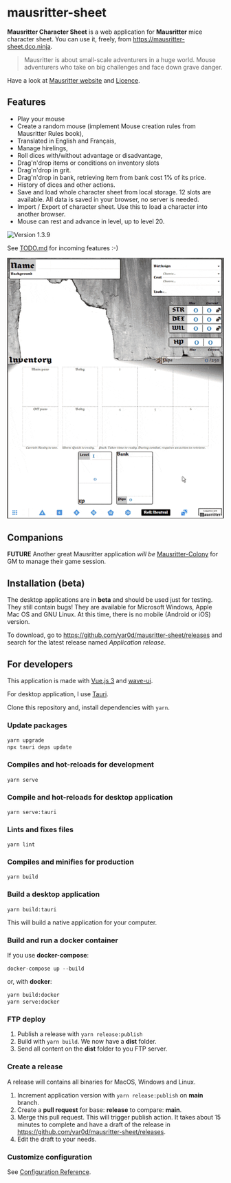 # mausritter-sheet
**Mausritter Character Sheet** is a web application for **Mausritter** mice character sheet. You can use it, freely, from https://mausritter-sheet.dco.ninja.

> Mausritter is about small-scale adventurers in a huge world. Mouse adventurers who take on big challenges and face down grave danger.

Have a look at [Mausritter website](https://mausritter.com/) and [Licence](./LICENSE.md).

## Features
- Play your mouse
- Create a random mouse (implement Mouse creation rules from Mausritter Rules book),
- Translated in English and Français,
- Manage hirelings,
- Roll dices with/without advantage or disadvantage,
- Drag'n'drop items or conditions on inventory slots
- Drag'n'drop in grit.
- Drag'n'drop in bank, retrieving item from bank cost 1% of its price.
- History of dices and other actions.
- Save and load whole character sheet from local storage. 12 slots are available. All data is saved in your browser, no server is needed.
- Import / Export of character sheet. Use this to load a character into another browser.
- Mouse can rest and advance in level, up to level 20.

![Version 1.3.9](/public/img/mausritter-sheet-fr-dices.jpg)

See [TODO.md](./src/TODO.md) for incoming features :-)

![Exemple Sheet 0.1.1](./live.gif)

## Companions
**FUTURE** Another great Mausritter application *will be* [Mausritter-Colony](https://github.com/yar0d/mausritter-colony) for GM to manage their game session.

## Installation (beta)

The desktop applications are in **beta** and should be used just for testing. They still contain bugs! They are available for Microsoft Windows, Apple Mac OS and GNU Linux. At this time, there is no mobile (Android or iOS) version.

To download, go to https://github.com/yar0d/mausritter-sheet/releases and search for the latest release named *Application release*.

## For developers
This application is made with [Vue.js 3](https://v3.vuejs.org/) and [wave-ui](https://antoniandre.github.io/wave-ui/).

For desktop application, I use [Tauri](https://tauri.studio/en/).

Clone this repository and, install dependencies with `yarn`.

### Update packages
```
yarn upgrade
npx tauri deps update
```

### Compiles and hot-reloads for development
```
yarn serve
```

### Compile and hot-reloads for desktop application
```
yarn serve:tauri
```

### Lints and fixes files
```
yarn lint
```

### Compiles and minifies for production
```
yarn build
```

### Build a desktop application
```
yarn build:tauri
```
This will build a native application for your computer.

### Build and run a docker container
If you use **docker-compose**:
```
docker-compose up --build
```
or, with **docker**:
```
yarn build:docker
yarn serve:docker
```

### FTP deploy
1. Publish a release with `yarn release:publish`
2. Build with `yarn build`. We now have a **dist** folder.
3. Send all content on the **dist** folder to you FTP server.

### Create a release
A release will contains all binaries for MacOS, Windows and Linux.

1) Increment application version with `yarn release:publish` on **main** branch.
2) Create a **pull request** for base: **release** to compare: **main**.
3) Merge this pull request. This will trigger publish action. It takes about 15 minutes to complete and have a draft of the release in https://github.com/yar0d/mausritter-sheet/releases.
4) Edit the draft to your needs.

### Customize configuration
See [Configuration Reference](https://cli.vuejs.org/config/).

